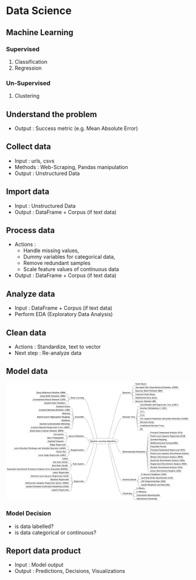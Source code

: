 # Data Science

## Machine Learning
### Supervised
1. Classification
1. Regression
### Un-Supervised
1. Clustering

## Understand the problem
* Output : Success metric (e.g. Mean Absolute Error)

## Collect data
* Input : urls, csvs
* Methods : Web-Scraping, Pandas manipulation
* Output : Unstructured Data

## Import data
* Input : Unstructured Data
* Output : DataFrame + Corpus (if text data)

## Process data
* Actions :
    * Handle missing values,
    * Dummy variables for categorical data,
    * Remove redundant samples
    * Scale feature values of continuous data
* Output : DataFrame + Corpus (if text data)

## Analyze data
* Input : DataFrame + Corpus (if text data)
* Perform EDA (Exploratory Data Analysis)

## Clean data
* Actions : Standardize, text to vector
* Next step : Re-analyze data

## Model data
![](ML_Models.png)

### Model Decision
+ is data labelled?
+ is data categorical or continuous?

## Report data product
+ Input : Model output
+ Output : Predictions, Decisions, Visualizations
